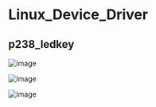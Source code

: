 # Linux_Device_Driver

## p238_ledkey

![image](https://github.com/seunghwankk/Linux_Device_Driver/assets/126065290/7ebb508c-77f1-42cc-a129-016f008761c9)

![image](https://github.com/seunghwankk/Linux_Device_Driver/assets/126065290/ee26cae5-133b-4975-9004-9e2c872e24bf)

![image](https://github.com/seunghwankk/Linux_Device_Driver/assets/126065290/86465361-b462-4d25-a489-8987556813e0)
